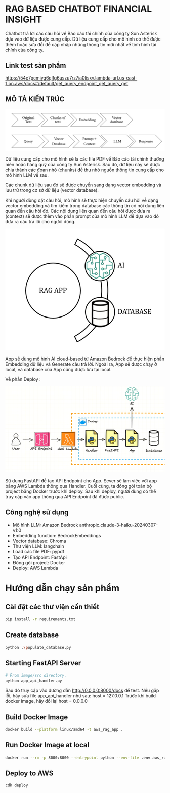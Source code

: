 
# RAG BASED CHATBOT FINANCIAL INSIGHT

Chatbot trả lời các câu hỏi về Báo cáo tài chính của công ty Sun Asterisk dựa vào dữ liệu được cung cấp. Dữ liệu cung cấp cho mô hình có thể được thêm hoặc sửa đổi để cập nhập những thông tin mới nhất về tình hình tài chính của công ty.

## Link test sản phẩm
https://54e7pcmiyg6qlfg6uszu7rz7ia0lisxv.lambda-url.us-east-1.on.aws/docs#/default/get_query_endpoint_get_query_get
## MÔ TẢ KIẾN TRÚC
![Image Description](https://github.com/sirgecko84/RAG-based-Chatbot-Financial-Insight/blob/master/cimg.PNG)


Dữ liệu cung cấp cho mô hình sẽ là các file PDF về Báo cáo tài chính thường niên hoặc hàng quý của công ty Sun Asterisk. Sau đó, dữ liệu này sẽ được chia thành các đoạn nhỏ (chunks) để thu nhỏ nguồn thông tin cung cấp cho mô hình LLM về sau.

Các chunk dữ liệu sau đó sẽ được chuyển sang dạng vector embedding và lưu trữ trong cơ sở dữ liệu (vector database).

Khi người dùng đặt câu hỏi, mô hình sẽ thực hiện chuyển câu hỏi về dạng vector embedding và tìm kiếm trong database các thông tin có nội dung liên quan đến câu hỏi đó. Các nội dung liên quan đến câu hỏi được đưa ra (context) sẽ được thêm vào phần prompt của mô hình LLM để dựa vào đó đưa ra câu trả lời cho người dùng.

![Image Description](https://github.com/sirgecko84/RAG-based-Chatbot-Financial-Insight/blob/master/ragapppic1.PNG)

App sẽ dùng mô hình AI cloud-based từ Amazon Bedrock để thực hiện phần Embedding dữ liệu và Generate câu trả lời. Ngoài ra, App sẽ được chạy ở local, và database của App cũng được lưu tại local.

Về phần Deploy :


![Image Description](https://github.com/sirgecko84/RAG-based-Chatbot-Financial-Insight/blob/master/aiii.PNG)


Sử dụng FastAPI để tạo API Endpoint cho App. Sever sẽ làm việc với app bằng AWS Lambda thông qua Handler. Cuối cùng, ta đóng gói toàn bộ project bằng Docker trước khi deploy. Sau khi deploy, người dùng có thể truy cập vào app thông qua API Endpoint đã được public.

## Công nghệ sử dụng

- Mô hình LLM: Amazon Bedrock anthropic.claude-3-haiku-20240307-v1:0
- Embedding function: BedrockEmbeddings
- Vector database: Chroma
- Thư viện LLM: langchain
- Load các file PDF: pypdf
- Tạo API Endpoint: FastApi
- Đóng gói project: Docker
- Deploy: AWS Lambda

# Hướng dẫn chạy sản phẩm

## Cài đặt các thư viện cần thiết
```bash
pip install -r requirements.txt
```
## Create database
```bash
python .\populate_database.py
```
## Starting FastAPI Server
```bash
# From image/src directory.
python app_api_handler.py
```
Sau đó truy cập vào đường dẫn http://0.0.0.0:8000/docs để test. Nếu gặp lỗi, hãy sửa file app_api_handler như sau: host = 127.0.0.1 
Trước khi build docker image, hãy đổi lại host = 0.0.0.0

## Build Docker Image
```bash
docker build --platform linux/amd64 -t aws_rag_app .
```
## Run Docker Image at local
```bash
docker run --rm -p 8000:8000 --entrypoint python --env-file .env aws_rag_app app_api_handler.py
```
## Deploy to AWS
```bash
cdk deploy
```
